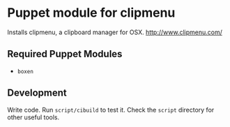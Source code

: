 # Puppet module for clipmenu

Installs clipmenu, a clipboard manager for OSX. http://www.clipmenu.com/

## Required Puppet Modules

* `boxen`

## Development

Write code. Run `script/cibuild` to test it. Check the `script`
directory for other useful tools.
